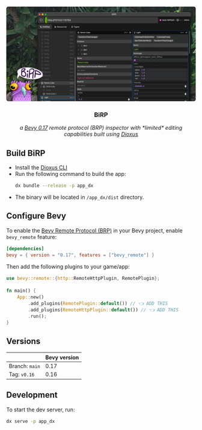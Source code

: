 ![](docs/hero.webp)

<div align="center">
  <h3 align="center">BiRP</h3>
  <p align="center"><em>a <a href="https://bevy.org" target="_blank">Bevy 0.17</a> remote protocol (BRP) inspector with *limited* editing capabilities built using <a href="https://dioxuslabs.com" target="_blank">Dioxus</a></em></p>
</div>

## Build BiRP

- Install the [Dioxus CLI](https://dioxuslabs.com/learn/0.6/getting_started/#install-the-dioxus-cli)
- Run the following command to build the app:
  ```sh
  dx bundle --release -p app_dx
  ```
- The binary will be located in `/app_dx/dist` directory.

## Configure Bevy

To enable the [Bevy Remote Protocol (BRP)](https://github.com/bevyengine/bevy/blob/main/examples/remote/server.rs) in your Bevy project, enable `bevy_remote` feature:

```toml
[dependencies]
bevy = { version = "0.17", features = ["bevy_remote"] }
```

Then add the following plugins to your game/app:

```rs
use bevy::remote::{http::RemoteHttpPlugin, RemotePlugin};

fn main() {
    App::new()
        .add_plugins(RemotePlugin::default()) // 👈 ADD THIS
        .add_plugins(RemoteHttpPlugin::default()) // 👈 ADD THIS
        .run();
}
```

## Versions

|                | Bevy version |
| -------------- | ------------ |
| Branch: `main` | 0.17         |
| Tag: `v0.16`   | 0.16         |

## Development

To start the dev server, run:

```sh
dx serve -p app_dx
```

